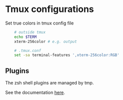 # Tmux configurations

Set true colors in tmux config file

```bash
    # outside tmux
    echo $TERM
    xterm-256color # e.g. output

    # .tmux.conf
    set -sa terminal-features ',xterm-256color:RGB'
```

## Plugins
The zsh shell plugins are managed by tmp.

See the documentation [here](https://github.com/tmux-plugins/tpm).
